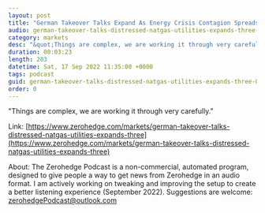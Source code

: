 ```yaml
---
layout: post
title: "German Takeover Talks Expand As Energy Crisis Contagion Spreads Across More Distressed NatGas Utilities"
audio: german-takeover-talks-distressed-natgas-utilities-expands-three-0
category: markets
desc: "&quot;Things are complex, we are working it through very carefully.&quot;"
duration: 00:03:23
length: 203
datetime: Sat, 17 Sep 2022 11:35:00 +0000
tags: podcast
guid: german-takeover-talks-distressed-natgas-utilities-expands-three-0
order: 0
---
```

&quot;Things are complex, we are working it through very carefully.&quot;

Link: [https://www.zerohedge.com/markets/german-takeover-talks-distressed-natgas-utilities-expands-three](https://www.zerohedge.com/markets/german-takeover-talks-distressed-natgas-utilities-expands-three)

About: The Zerohedge Podcast is a non-commercial, automated program, designed to give people a way to get news from Zerohedge in an audio format.  I am actively working on tweaking and improving the setup to create a better listening experience (September 2022).  Suggestions are welcome: [zerohedgePodcast@outlook.com](mailto:zerohedgePodcast@outlook.com)